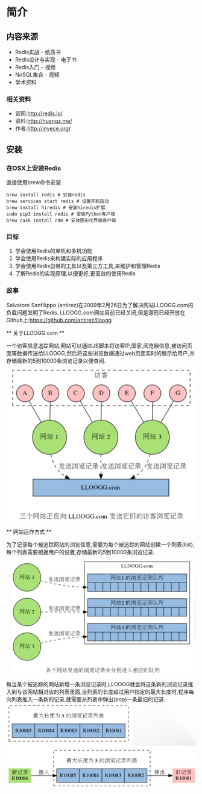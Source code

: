 # 简介
## 内容来源
* Redis实战 - 纸质书
* Redis设计与实现 - 电子书
* Redis入门 - 视频
* NoSQL集合 - 视频
* 学术资料

### 相关资料
* 官网:http://redis.io/
* 资料:http://huangz.me/
* 作者:http://invece.org/
## 安装
### 在OSX上安装Redis
直接使用brew命令安装
```
brew install redis # 安装redis
brew services start redis # 设置开机启动
brew install hiredis # 安装hiredis扩展
sudo pip3 install redis # 安装Python客户端
brew cask install rdm # 安装图形化界面客户端
```
### 目标
1. 学会使用Redis的单机和多机功能
2. 学会使用Redis来构建实际的应用程序
3. 学会使用Redis自带的工具以及第三方工具,来维护和管理Redis
4. 了解Redis的实现原理,以便更好,更高效的使用Redis

### 故事
Salvatore Sanfilippo (antirez)在2009年2月26日为了解决网站LLOOGG.com的负载问题发明了Redis.
LLOOGG.com网站目前已经关闭,但是源码已经开放在Github上:https://github.com/antirez/lloogg

** 关于LLOOGG.com **

一个访客信息追踪网站,网站可以通过JS脚本将访客IP,国家,阅览器信息,被访问页面等数据传送给LLOOGG,然后将这些浏览数据通过web页面实时的展示给用户,并存储最新的5到10000条浏览记录以便查阅.
![LLOOGG](B8B51786-08C8-497A-BAA7-39D0C4D05889.png)
** 网站运作方式 **

为了记录每个被追踪网站的浏览信息,需要为每个被追踪的网站创建一个列表(list),每个列表需要根据用户的设置,存储最新的5到10000条浏览记录.
![LLOOGG运作方式](123123123123123.png)
每当某个被追踪的网站新增一条浏览记录时,LLOOGG就会将这条新的浏览记录推入到与该网站相对应的列表里面,当列表的长度超过用户指定的最大长度时,程序每向列表推入一条新的记录,就需要从列表中弹出(pop)一条最旧的记录.
![LLOOGG数据](55555555.png)
